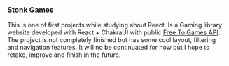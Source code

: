 ### Stonk Games
This is one of first projects while studying about React. Is a Gaming library website developed with React + ChakraUI with public [Free To Games API](https://www.freetogame.com/api-doc). The project is not completely finished but has some cool layout, filtering and navigation features. It will no be continuated for now but I hope to retake, improve and finish in the future.
